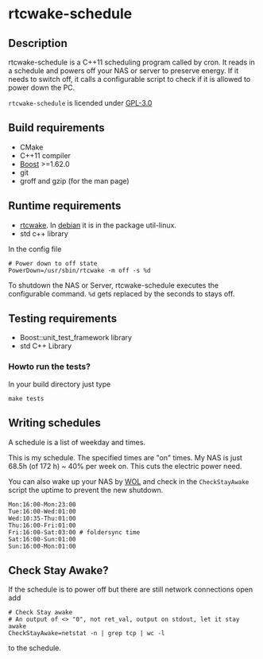 # rtcwake-schedule

## Description
rtcwake-schedule is a C++11 scheduling program called by cron. It reads in a schedule and
powers off your NAS or server to preserve energy. If it needs to switch off, it calls
a configurable script to check if it is allowed to power down the PC.

`rtcwake-schedule` is licended under [GPL-3.0](https://www.gnu.org/licenses/gpl-3.0.html)

## Build requirements
- CMake
- C++11 compiler
- [Boost](https://www.boost.org) >=1.62.0
- git
- groff and gzip (for the man page)

## Runtime requirements
- [rtcwake](https://linux.die.net/man/8/rtcwake). In [debian](https://www.debian.org) it is in the package util-linux.
- std c++ library

In the config file
~~~~~
# Power down to off state
PowerDown=/usr/sbin/rtcwake -m off -s %d
~~~~~

To shutdown the NAS or Server, rtcwake-schedule executes the configurable
command. `%d` gets replaced by the seconds to stays off.

## Testing requirements
- Boost::unit_test_framework library
- std C++ Library

### Howto run the tests?
In your build directory just type
~~~~~
make tests
~~~~~


## Writing schedules
A schedule is a list of weekday and times.

This is my schedule. The specified times are "on" times.
My NAS is just 68.5h (of 172 h) ~ 40% per week on. This cuts
the electric power need.

You can also wake up your NAS by [WOL](https://en.wikipedia.org/wiki/Wake-on-LAN) and
check in the `CheckStayAwake` script the uptime to prevent the new shutdown.

~~~~~
Mon:16:00-Mon:23:00
Tue:16:00-Wed:01:00
Wed:10:35-Thu:01:00
Thu:16:00-Fri:01:00
Fri:16:00-Sat:03:00 # foldersync time
Sat:16:00-Sun:01:00
Sun:16:00-Mon:01:00
~~~~~

## Check Stay Awake?
If the schedule is to power off but there are still network connections open add

~~~~~
# Check Stay awake
# An output of <> "0", not ret_val, output on stdout, let it stay awake
CheckStayAwake=netstat -n | grep tcp | wc -l
~~~~~

to the schedule.
